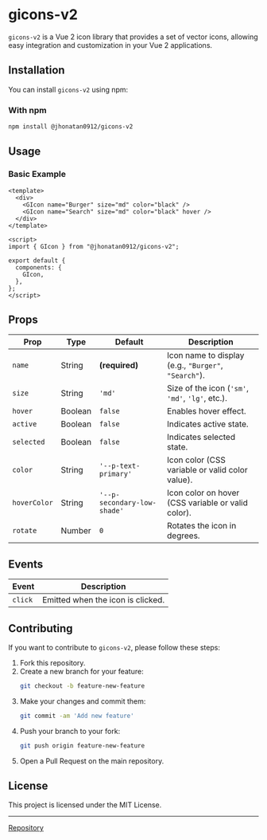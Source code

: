 # gicons-v2

`gicons-v2` is a Vue 2 icon library that provides a set of vector icons, allowing easy integration and customization in your Vue 2 applications.

## Installation

You can install `gicons-v2` using npm:

### With npm

```bash
npm install @jhonatan0912/gicons-v2
```

## Usage

### Basic Example

```vue
<template>
  <div>
    <GIcon name="Burger" size="md" color="black" />
    <GIcon name="Search" size="md" color="black" hover />
  </div>
</template>

<script>
import { GIcon } from "@jhonatan0912/gicons-v2";

export default {
  components: {
    GIcon,
  },
};
</script>
```

## Props

| Prop         | Type    | Default                      | Description                                           |
|-------------|---------|------------------------------|-------------------------------------------------------|
| `name`      | String  | **(required)**               | Icon name to display (e.g., `"Burger"`, `"Search"`). |
| `size`      | String  | `'md'`                       | Size of the icon (`'sm'`, `'md'`, `'lg'`, etc.).       |
| `hover`     | Boolean | `false`                      | Enables hover effect.                                 |
| `active`    | Boolean | `false`                      | Indicates active state.                               |
| `selected`  | Boolean | `false`                      | Indicates selected state.                             |
| `color`     | String  | `'--p-text-primary'`         | Icon color (CSS variable or valid color value).       |
| `hoverColor`| String  | `'--p-secondary-low-shade'`  | Icon color on hover (CSS variable or valid color).   |
| `rotate`    | Number  | `0`                          | Rotates the icon in degrees.                         |

## Events

| Event   | Description                 |
|---------|-----------------------------|
| `click` | Emitted when the icon is clicked. |

## Contributing

If you want to contribute to `gicons-v2`, please follow these steps:

1. Fork this repository.
2. Create a new branch for your feature:
   ```bash
   git checkout -b feature-new-feature
   ```
3. Make your changes and commit them:
   ```bash
   git commit -am 'Add new feature'
   ```
4. Push your branch to your fork:
   ```bash
   git push origin feature-new-feature
   ```
5. Open a Pull Request on the main repository.

## License

This project is licensed under the MIT License.

---

[Repository](https://github.com/jhonatan0912)

